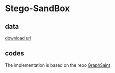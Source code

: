 # Stego-SandBox

## data 
[download url](https://cloud.tsinghua.edu.cn/f/534297a363764ad698d8/?dl=1)


## codes
The implementation is based on the repo [GraphSaint](https://github.com/GraphSAINT/GraphSAINT)
